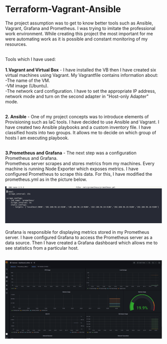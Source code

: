 # Terraform-Vagrant-Ansible
The project assumption was to get to know better tools such as Ansible, Vagrant, Grafana and Prometheus. I was trying to imitate the professional work environment. While creating this project the most important for me were automating work as it is possible and constant monitoring of my resources. <br><br>

Tools which I have used:<br><br>
<b>1.Vagrant and Virtual Box</b> - I have installed the VB then I have created six virtual machines using Vagrant. My Vagrantfile contains information about:<br>
-The name of the VM.<br>
-VM image (Ubuntu).<br>
-The network card configuration. I have to set the appropriate IP address, network mode and turn on the second adapter in "Host-only Adapter" mode.<br><br>

<b>2. Ansible</b> - One of my project concepts was to introduce elements of Provisioning such as IaC tools. I have decided to use Ansible and Vagrant. I have created two Ansible playbooks and a custom inventory file. I have classified hosts into two groups. It allows me to decide on which group of hosts I am executing playbook. <br><br>


<b>3.Prometheus and Grafana</b> - The next step was a configuration Prometheus and Grafana.  <br>
Prometheus server scrapes and stores metrics from my machines. Every machine is running Node Exporter which exposes metrics. I have configured Prometheus to scrape this data. For this, I have modified the prometheus.yml as in the picture below. <br>

![targets](prometheus_targets.png)
<br><br>
Grafana is responsible for displaying metrics stored in my Prometheus server. I have configured Grafana to access the Prometheus server as a data source. Then I have created a Grafana dashboard which allows me to see statistics from a particular host. <br><br>

![dashboard](grafana_dashboard.png)

